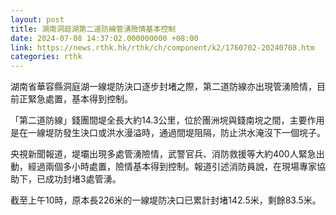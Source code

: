 ```yaml
---
layout: post
title: 湖南洞庭湖第二道防線管湧險情基本控制
date: 2024-07-08 14:37:02.000000000 +08:00
link: https://news.rthk.hk/rthk/ch/component/k2/1760702-20240708.htm
categories: rthk
---
```


湖南省華容縣洞庭湖一線堤防決口逐步封堵之際，第二道防線亦出現管湧險情，目前正緊急處置，基本得到控制。

「第二道防線」錢團間堤全長大約14.3公里，位於團洲垸與錢南垸之間，主要作用是在一線堤防發生決口或洪水漫溢時，通過間堤阻隔，防止洪水淹沒下一個垸子。

央視新聞報道，堤壩出現多處管湧險情，武警官兵、消防救援等大約400人緊急出動，經過兩個多小時處置，險情基本得到控制。報道引述消防員說，在現場專家協助下，已成功封堵3處管湧。

截至上午10時，原本長226米的一線堤防决口已累計封堵142.5米，剩餘83.5米。
